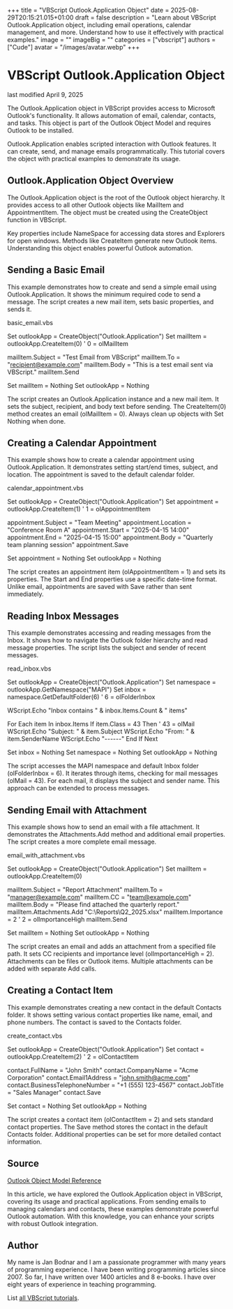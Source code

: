 +++
title = "VBScript Outlook.Application Object"
date = 2025-08-29T20:15:21.015+01:00
draft = false
description = "Learn about VBScript Outlook.Application object, including email operations, calendar management, and more. Understand how to use it effectively with practical examples."
image = ""
imageBig = ""
categories = ["vbscript"]
authors = ["Cude"]
avatar = "/images/avatar.webp"
+++

# VBScript Outlook.Application Object

last modified April 9, 2025

The Outlook.Application object in VBScript provides access to 
Microsoft Outlook's functionality. It allows automation of email, calendar, 
contacts, and tasks. This object is part of the Outlook Object Model and 
requires Outlook to be installed.

Outlook.Application enables scripted interaction with Outlook 
features. It can create, send, and manage emails programmatically. This 
tutorial covers the object with practical examples to demonstrate its usage.

## Outlook.Application Object Overview

The Outlook.Application object is the root of the Outlook 
object hierarchy. It provides access to all other Outlook objects like 
MailItem and AppointmentItem. The object must be 
created using the CreateObject function in VBScript.

Key properties include NameSpace for accessing data stores and 
Explorers for open windows. Methods like CreateItem 
generate new Outlook items. Understanding this object enables powerful 
Outlook automation.

## Sending a Basic Email

This example demonstrates how to create and send a simple email using 
Outlook.Application. It shows the minimum required code to send a message. 
The script creates a new mail item, sets basic properties, and sends it.

basic_email.vbs
  

Set outlookApp = CreateObject("Outlook.Application")
Set mailItem = outlookApp.CreateItem(0) ' 0 = olMailItem

mailItem.Subject = "Test Email from VBScript"
mailItem.To = "recipient@example.com"
mailItem.Body = "This is a test email sent via VBScript."
mailItem.Send

Set mailItem = Nothing
Set outlookApp = Nothing

The script creates an Outlook.Application instance and a new mail item. 
It sets the subject, recipient, and body text before sending. The 
CreateItem(0) method creates an email (olMailItem = 0). 
Always clean up objects with Set Nothing when done.

## Creating a Calendar Appointment

This example shows how to create a calendar appointment using 
Outlook.Application. It demonstrates setting start/end times, subject, 
and location. The appointment is saved to the default calendar folder.

calendar_appointment.vbs
  

Set outlookApp = CreateObject("Outlook.Application")
Set appointment = outlookApp.CreateItem(1) ' 1 = olAppointmentItem

appointment.Subject = "Team Meeting"
appointment.Location = "Conference Room A"
appointment.Start = "2025-04-15 14:00"
appointment.End = "2025-04-15 15:00"
appointment.Body = "Quarterly team planning session"
appointment.Save

Set appointment = Nothing
Set outlookApp = Nothing

The script creates an appointment item (olAppointmentItem = 1) and sets 
its properties. The Start and End properties 
use a specific date-time format. Unlike email, appointments are saved 
with Save rather than sent immediately.

## Reading Inbox Messages

This example demonstrates accessing and reading messages from the Inbox. 
It shows how to navigate the Outlook folder hierarchy and read message 
properties. The script lists the subject and sender of recent messages.

read_inbox.vbs
  

Set outlookApp = CreateObject("Outlook.Application")
Set namespace = outlookApp.GetNamespace("MAPI")
Set inbox = namespace.GetDefaultFolder(6) ' 6 = olFolderInbox

WScript.Echo "Inbox contains " &amp; inbox.Items.Count &amp; " items"

For Each item In inbox.Items
    If item.Class = 43 Then ' 43 = olMail
        WScript.Echo "Subject: " &amp; item.Subject
        WScript.Echo "From: " &amp; item.SenderName
        WScript.Echo "------"
    End If
Next

Set inbox = Nothing
Set namespace = Nothing
Set outlookApp = Nothing

The script accesses the MAPI namespace and default Inbox folder 
(olFolderInbox = 6). It iterates through items, checking for mail 
messages (olMail = 43). For each mail, it displays the subject and 
sender name. This approach can be extended to process messages.

## Sending Email with Attachment

This example shows how to send an email with a file attachment. It 
demonstrates the Attachments.Add method and additional 
email properties. The script creates a more complete email message.

email_with_attachment.vbs
  

Set outlookApp = CreateObject("Outlook.Application")
Set mailItem = outlookApp.CreateItem(0)

mailItem.Subject = "Report Attachment"
mailItem.To = "manager@example.com"
mailItem.CC = "team@example.com"
mailItem.Body = "Please find attached the quarterly report."
mailItem.Attachments.Add "C:\Reports\Q2_2025.xlsx"
mailItem.Importance = 2 ' 2 = olImportanceHigh
mailItem.Send

Set mailItem = Nothing
Set outlookApp = Nothing

The script creates an email and adds an attachment from a specified 
file path. It sets CC recipients and importance level 
(olImportanceHigh = 2). Attachments can be files or Outlook items. 
Multiple attachments can be added with separate Add calls.

## Creating a Contact Item

This example demonstrates creating a new contact in the default Contacts 
folder. It shows setting various contact properties like name, email, 
and phone numbers. The contact is saved to the Contacts folder.

create_contact.vbs
  

Set outlookApp = CreateObject("Outlook.Application")
Set contact = outlookApp.CreateItem(2) ' 2 = olContactItem

contact.FullName = "John Smith"
contact.CompanyName = "Acme Corporation"
contact.Email1Address = "john.smith@acme.com"
contact.BusinessTelephoneNumber = "+1 (555) 123-4567"
contact.JobTitle = "Sales Manager"
contact.Save

Set contact = Nothing
Set outlookApp = Nothing

The script creates a contact item (olContactItem = 2) and sets standard 
contact properties. The Save method stores the contact in 
the default Contacts folder. Additional properties can be set for more 
detailed contact information.

## Source

[Outlook Object Model Reference](https://learn.microsoft.com/en-us/office/vba/api/overview/outlook)

In this article, we have explored the Outlook.Application 
object in VBScript, covering its usage and practical applications. From 
sending emails to managing calendars and contacts, these examples 
demonstrate powerful Outlook automation. With this knowledge, you can 
enhance your scripts with robust Outlook integration.

## Author

My name is Jan Bodnar and I am a passionate programmer with many years of
programming experience. I have been writing programming articles since 2007. So
far, I have written over 1400 articles and 8 e-books. I have over eight years of
experience in teaching programming.

List [all VBScript tutorials](/vbscript/).